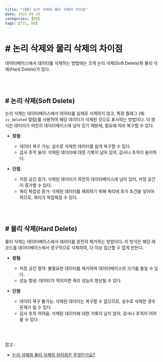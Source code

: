 ```yaml
---
title: "[DB] 논리 삭제와 물리 삭제의 차이점"
date: 2025-09-29
categories: [DB]
tags: [TIL, DB]
---
```


# # 논리 삭제와 물리 삭제의 차이점

데이터베이스에서 데이터를 삭제하는 방법에는 크게 논리 삭제(Soft Delete)와 물리 삭제(Hard Delete)가 있다.

<br /><br />

## # 논리 삭제(Soft Delete)
논리 삭제는 데이터베이스에서 데이터를 실제로 삭제하지 않고, 특정 플래그
(예: `is_deleted` 컬럼)를 사용하여 해당 데이터가 삭제된 것으로 표시하는 방법이다. 이 방식은 데이터가 여전히 데이터베이스에 남아 있기 때문에, 필요에 따라 복구할 수 있다.

- **장점**:
  - 데이터 복구 가능: 실수로 삭제한 데이터를 쉽게 복구할 수 있다.
  - 감사 추적 용이: 삭제된 데이터에 대한 기록이 남아 있어, 감사나 추적이 용이하다.

- **단점**:
  - 저장 공간 증가: 삭제된 데이터가 여전히 데이터베이스에 남아 있어, 저장 공간이 증가할 수 있다.
  - 쿼리 복잡성 증가: 삭제된 데이터를 제외하기 위해 쿼리에 추가 조건을 넣어야 하므로, 쿼리가 복잡해질 수 있다.

<br /><br />

## # 물리 삭제(Hard Delete)
물리 삭제는 데이터베이스에서 데이터를 완전히 제거하는 방법이다. 이 방식은 해당 레코드를 데이터베이스에서 영구적으로 삭제하여, 더 이상 접근할 수 없게 만든다.

- **장점**:
  - 저장 공간 절약: 불필요한 데이터를 제거하여 데이터베이스의 크기를 줄일 수 있다.
  - 성능 향상: 데이터가 적어지면 쿼리 성능이 향상될 수 있다.

- **단점**:
  - 데이터 복구 불가능: 삭제된 데이터는 복구할 수 없으므로, 실수로 삭제한 경우 문제가 될 수 있다.
  - 감사 추적 어려움: 삭제된 데이터에 대한 기록이 남지 않아, 감사나 추적이 어려울 수 있다.

<br /><br />

참고 : 
- [논리 삭제와 물리 삭제의 차이점은 무엇인가요?](https://www.maeil-mail.kr/question/275)